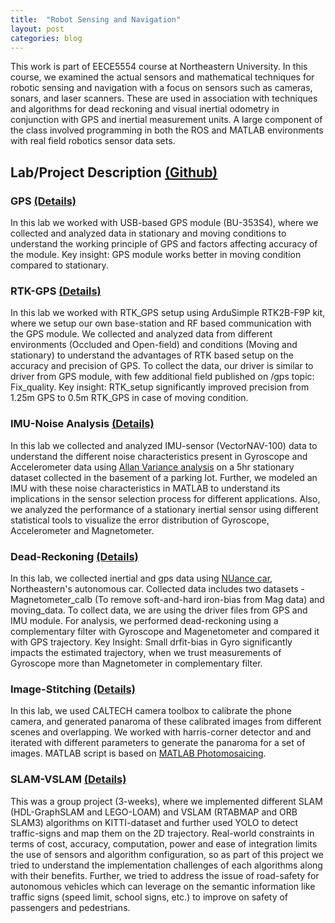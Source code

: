 ```yaml
---
title:  "Robot Sensing and Navigation"
layout: post
categories: blog
---
```

This work is part of EECE5554 course at Northeastern University. In this course, we examined the actual sensors and mathematical techniques for robotic sensing and navigation with a focus on sensors such as cameras, sonars, and laser scanners. These are used in association with techniques and algorithms for dead reckoning and visual inertial odometry in conjunction with GPS and inertial measurement units. A large component of the class involved programming in both the ROS and MATLAB environments with real field robotics sensor data sets. 



## Lab/Project Description [(Github)](https://github.com/gupta-divy/Robot-Sensing-and-Navigation)

### GPS [(Details)](https://github.com/gupta-divy/Robot-Sensing-and-Navigation/blob/main/GPS/src/report.pdf)
In this lab we worked with USB-based GPS module (BU-353S4), where we collected and analyzed data in stationary and moving conditions to understand the working principle of GPS and factors affecting accuracy of the module. Key insight: GPS module works better in moving condition compared to stationary. 

### RTK-GPS [(Details)](https://github.com/gupta-divy/Robot-Sensing-and-Navigation/blob/main/RTK-GPS/src/report.pdf)
In this lab we worked with RTK_GPS setup using ArduSimple RTK2B-F9P kit, where we setup our own base-station and RF based communication with the GPS module. We collected and analyzed data from different environments (Occluded and Open-field) and conditions (Moving and stationary) to understand the advantages of RTK based setup on the accuracy and precision of GPS. To collect the data, our driver is similar to driver from GPS module, with few additional field published on /gps topic: Fix_quality. Key insight: RTK_setup significantly improved precision from 1.25m GPS to 0.5m RTK_GPS in case of moving condition.

### IMU-Noise Analysis [(Details)](https://github.com/gupta-divy/Robot-Sensing-and-Navigation/blob/main/IMU-Noise%20Analysis/src/report.pdf)
In this lab we collected and analyzed IMU-sensor (VectorNAV-100) data to understand the different noise characteristics present in Gyroscope and Accelerometer data using [Allan Variance analysis](https://www.mathworks.com/help/nav/ug/inertial-sensor-noise-analysis-using-allan-variance.html) on a 5hr stationary dataset collected in the basement of a parking lot. Further, we modeled an IMU with these noise characteristics in MATLAB to understand its implications in the sensor selection process for different applications. Also, we analyzed the performance of a stationary inertial sensor using different statistical tools to visualize the error distribution of Gyroscope, Accelerometer and Magnetometer. 

### Dead-Reckoning [(Details)](https://github.com/gupta-divy/Robot-Sensing-and-Navigation/blob/main/Dead-Reckoning/src/report.pdf)
In this lab, we collected inertial and gps data using [NUance car](https://fieldroboticslab.ece.northeastern.edu/autonomous-car/), Northeastern's autonomous car. Collected data includes two datasets - Magnetometer_calb (To remove soft-and-hard iron-bias from Mag data) and moving_data. To collect data, we are using the driver files from GPS and IMU module. For analysis, we performed dead-reckoning using a complementary filter with Gyroscope and Magenetometer and compared it with GPS trajectory. Key Insight: Small drfit-bias in Gyro significantly impacts the estimated trajectory, when we trust measurements of Gyroscope more than Magnetometer in complementary filter. 


### Image-Stitching [(Details)](https://github.com/gupta-divy/Robot-Sensing-and-Navigation/blob/main/Image-Stitching/report.pdf)
In this lab, we used CALTECH camera toolbox to calibrate the phone camera, and generated panaroma of these calibrated images from different scenes and overlapping. We worked with harris-corner detector and and iterated with different parameters to generate the panaroma for a set of images. MATLAB script is based on [MATLAB Photomosaicing](https://www.mathworks.com/help/vision/ug/feature-based-panoramic-image-stitching.html?searchHighlight=panorama&s_tid=doc_srchtitle).

### SLAM-VSLAM [(Details)](https://github.com/gupta-divy/Robot-Sensing-and-Navigation/blob/main/SLAM-VSLAM/src/analysis/report_TBD.pdf)
This was a group project (3-weeks), where we implemented different SLAM (HDL-GraphSLAM and LEGO-LOAM) and VSLAM (RTABMAP and ORB SLAM3) algorithms on KITTI-dataset and further used YOLO to detect traffic-signs and map them on the 2D trajectory. Real-world constraints in terms of cost, accuracy, computation, power and ease of integration limits the use of sensors and algorithm configuration, so as part of this project we tried to understand the implementation challenges of each algorithms along with their benefits. Further, we tried to address the issue of road-safety for autonomous vehicles which can leverage on the semantic information like traffic signs (speed limit, school signs, etc.) to improve on safety of passengers and pedestrians. 